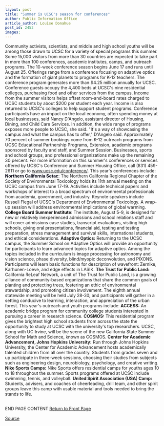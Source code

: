```yaml
---
layout: post
title: "Summer is UCSC's season for conferences"
author: Public Information Office
article_author: Louise Donahue
post_id: 2452
images:
---
```


<p>
  Community activists, scientists, and middle and high school youths will be among those drawn to UCSC for a variety of special programs this summer. Some 15,000 visitors from more than 30 countries are expected to take part in more than 100 conferences, academic institutes, camps, and outreach programs. The 10-week conference season begins June 17 and runs until August 25. Offerings range from a conference focusing on adaptive optics and the formation of giant planets to programs for K-12 teachers. The conference program generates more than $4.25 million annually for UCSC. Conference guests occupy the 4,400 beds at UCSC's nine residential colleges, purchasing food and other services from the campus. Income from the summer visitors helps offset room-and-board rates charged to UCSC students by about $200 per student each year. Income is also returned to UCSC's colleges to help support student programs. Conference participants have an impact on the local economy, often spending money at local businesses, said Nancy D'Angelo, assistant director of Housing, Dining, and Child Care Services. In addition, the wide range of programs exposes more people to UCSC, she said. "It's a way of showcasing the campus and what the campus has to offer," D'Angelo said. Approximately 70 percent of summer bookings come from K-12 outreach programs from UCSC Educational Partnership Programs, Extension, academic programs sponsored by faculty and staff, and Summer Session. Businesses, sports and school groups, and professional organizations make up the remaining 30 percent. For more information on this summer's conferences or services offered by UCSC's Conference and Summer Housing Office, call (831) 459-2611 or go to <a href="http://www.ucsc.edu/conference/">www.ucsc.edu/conference/</a>. This year's conferences include: <font color="#00000F"><b>Northern California Setac</b></font><b>:</b> The Northern California Regional Chapter of the Society of Environmental Toxicology holds its 11th annual meeting on the UCSC campus from June 17-19. Activities include technical papers and workshops of interest to a broad spectrum of environmental professionals from academia, government, and industry. Keynote speakers include Russell Flegal of UCSC's Department of Environmental Toxicology. A wrap-up session will address environmental implications of global warming. <font color="#000000"><b>College Board Summer Institute</b></font>: The institute, August 5-9, is designed for new or relatively inexperienced admissions and school relations staff and will cover admissions case studies, transcript evaluations, visiting high schools, giving oral presentations, financial aid, testing and testing preparation, stress management and survival skills, international students, and ethical considerations. <b>Adaptive Optics:</b> Returning to the UCSC campus, the Summer School on Adaptive Optics will provide an opportunity for participants to learn advanced topics for adaptive optics. Among the topics included in the curriculum is image processing for astronomy and vision science, phase diversity, blind/myopic deconvolution, and PIXONS. Participants will learn basic functions for description of wavefront: Zernike, Karhunen-Loeve, and edge effects in LASIK. <b>The Trust for Public Land:</b> California ReLeaf Network, a unit of The Trust for Public Land, is a growing alliance of community-based organizations that share the common goals of planting and protecting trees, fostering an ethic of environmental stewardship, and promoting citizen involvement. The eighth annual statewide meeting will be held July 28-30, and participants will gather in a setting conducive to learning, interaction, and appreciation of the urban forest. This year's outreach and youth programs include: <b>ACCESS:</b> An academic bridge program for community college students interested in pursuing a career in research science. <b>COSMOS:</b> This residential program gives the brightest high school students from across the state the opportunity to study at UCSC with the university's top researchers. UCSC, along with UC Irvine, will be the scene of the new California State Summer School for Math and Science, known as COSMOS. <b>Center for Academic Advancement, Johns Hopkins University:</b> Run through Johns Hopkins University, the Center for Academic Advancement hosts academically talented children from all over the country. Students from grades seven and up participate in three-week sessions, choosing their studies from subjects such as engineering design, neurobiology, psychology, and creative writing. <b>Nike Sports Camps:</b> Nike Sports offers residential camps for youths ages 10 to 18 throughout the summer. Sports programs offered at UCSC include swimming, tennis, and volleyball. <b>United Spirit Association (USA) Camp:</b> Students, advisers, and coaches of cheerleading, drill team, and other spirit groups leave this camp with usable material and tools needed to bring the stands to life.
</p>
<p>
  <br>
  END PAGE CONTENT <a href="../../index.html">Return to Front Page</a> <img align="bottom" alt=" " border="0" height="1" src="../../images/trans.gif" width="385">
</p>
<p><a href="http://www1.ucsc.edu/currents/00-01/06-11/summer.html" title="Permalink to summer">Source</a></p>
